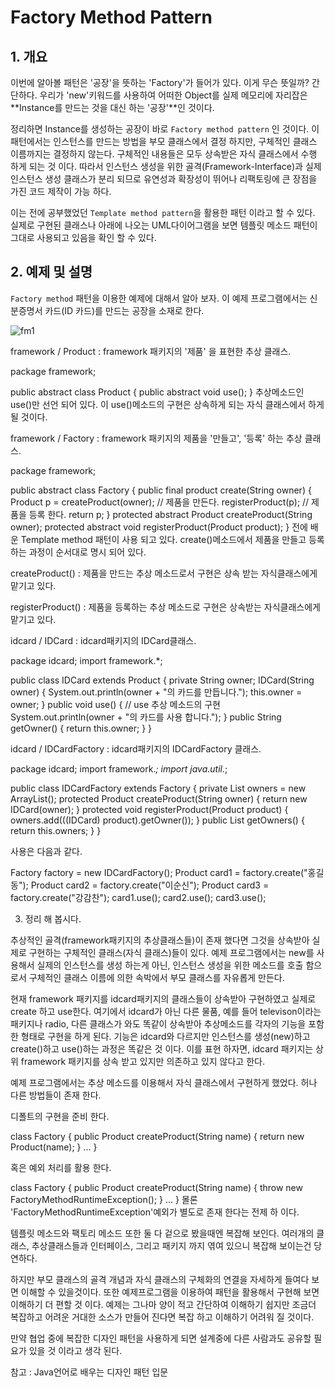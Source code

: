 # Factory Method Pattern 

## 1. 개요

이번에 알아볼 패턴은 '공장'을 뜻하는 'Factory'가 들어가 있다. 이게 무슨 뜻일까? 간단하다. 우리가 'new'키워드를 사용하여 어떠한 Object를 실제 메모리에 자리잡은 **Instance를 만드는 것을 대신 하는 '공장'**인 것이다.

정리하면 Instance를 생성하는 공장이 바로 `Factory method pattern` 인 것이다. 이 패턴에서는 인스턴스를 만드는 방법을 부모 클래스에서 결정 하지만, 구체적인 클래스 이름까지는 결정하지 않는다. 구체적인 내용들은 모두 상속받은 자식 클래스에서 수행 하게 되는 것 이다. 따라서 인스턴스 생성을 위한 골격(Framework-Interface)과 실제 인스턴스 생성 클래스가 분리 되므로 유연성과 확장성이 뛰어나 리팩토링에  큰 장점을 가진 코드 제작이 가능 하다.

이는 전에 공부했었던 `Template method pattern`을 활용한 패턴 이라고 할 수 있다. 실제로 구현된 클래스나 아래에 나오는 UML다이어그램을 보면 템플릿 메소드 패턴이 그대로 사용되고 있음을 확인 할 수 있다.

## 2. 예제 및 설명

`Factory method` 패턴을 이용한 예제에 대해서 알아 보자. 이 예제 프로그램에서는 신분증명서 카드(ID 카드)를 만드는 공장을 소재로 한다.

![fm1](https://github.com/ksu3101/TIL/blob/master/DesignPattern/images/fm1.png)

framework / Product : framework 패키지의 '제품' 을 표현한 추상 클래스.

package framework;

public abstract class Product {
  public abstract void use();
}
추상메소드인 use()만 선언 되어 있다. 이 use()메소드의 구현은 상속하게 되는 자식 클래스에서 하게 될 것이다.



framework / Factory : framework 패키지의 제품을 '만들고', '등록' 하는 추상 클래스.

package framework;

public abstract class Factory {
  public final product create(String owner) {
    Product p = createProduct(owner);  // 제품을 만든다. 
    registerProduct(p);                // 제품을 등록 한다. 
    return p;
  }
  protected abstract Product createProduct(String owner);
  protected abstract void registerProduct(Product product);
}
전에 배운 Template method 패턴이 사용 되고 있다. create()메소드에서 제품을 만들고 등록하는 과정이 순서대로 명시 되어 있다.

createProduct() : 제품을 만드는 추상 메소드로서 구현은 상속 받는 자식클래스에게 맡기고 있다.

registerProduct() : 제품을 등록하는 추상 메소드로 구현은 상속받는 자식클래스에게 맡기고 있다.



idcard / IDCard : idcard패키지의 IDCard클래스.

package idcard;
import framework.*;

public class IDCard extends Product {
  private String owner;
  IDCard(String owner) {
    System.out.println(owner + "의 카드를 만듭니다.");
    this.owner = owner;
  }
  public void use() { // use 추상 메소드의 구현
    System.out.println(owner + "의 카드를 사용 합니다.");
  }
  public String getOwner() {
    return this.owner;
  }
}


idcard / IDCardFactory  : idcard패키지의 IDCardFactory 클래스.

package idcard;
import framework.*;
import java.util.*;

public class IDCardFactory extends Factory {
  private List owners = new ArrayList();
  protected Product createProduct(String owner) {
    return new IDCard(owner);
  }
  protected void registerProduct(Product product) {
    owners.add(((IDCard) product).getOwner());
  }
  public List getOwners() {
    return this.owners;
  }
}


사용은 다음과 같다.

Factory factory = new IDCardFactory();
Product card1 = factory.create("홍길동");
Product card2 = factory.create("이순신");
Product card3 = factory.create("강감찬");
card1.use();
card2.use();
card3.use();


3. 정리 해 봅시다.

추상적인 골격(framework패키지의 추상클래스들)이 존재 했다면 그것을 상속받아 실제로 구현하는 구체적인 클래스(자식 클래스)들이 있다. 예제 프로그램에서는 new를 사용해서 실제의 인스턴스를 생성 하는게 아닌, 인스턴스 생성을 위한 메소드를 호출 함으로서 구체적인 클래스 이름에 의한 속박에서 부모 클래스를 자유롭게 만든다.

현재 framework 패키지를 idcard패키지의 클래스들이 상속받아 구현하였고 실제로 create 하고 use한다. 여기에서 idcard가 아닌 다른 물품, 예를 들어 televison이라는 패키지나 radio, 다른 클래스가 와도 똑같이 상속받아 추상메소드를 각자의 기능을 포함 한 형태로 구현을 하게 된다. 기능은 idcard와 다르지만 인스턴스를 생성(new)하고 create()하고 use()하는 과정은 똑같은 것 이다. 이를 표현 하자면, idcard 패키지는 상위 framework 패키지를 상속 받고 있지만 의존하고 있지 않다고 한다.

예제 프로그램에서는 추상 메소드를 이용해서 자식 클래스에서 구현하게 했었다. 허나 다른 방법들이 존재 한다.

디폴트의 구현을 준비 한다.

class Factory {
  public Product createProduct(String name) {
    return new Product(name);
  }
  ...
}


혹은 예외 처리를 활용 한다.

class Factory {
  public Product createProduct(String name) {
    throw new FactoryMethodRuntimeException();
  }
  ...
}
몰론 'FactoryMethodRuntimeException'예외가 별도로 존재 한다는 전제 하 이다.



템플릿 메소드와 팩토리 메소드 또한 둘 다 겉으로 봤을때엔 복잡해 보인다. 여러개의 클래스, 추상클래스들과 인터페이스, 그리고 패키지 까지 엮여 있으니 복잡해 보이는건 당연하다.

하지만 부모 클래스의 골격 개념과 자식 클래스의 구체화의 연결을 자세하게 들여다 보면 이해할 수 있을것이다. 또한 예제프로그램을 이용하여 패턴을 활용해서 구현해 보면 이해하기 더 편할 것 이다. 예제는 그나마 양이 적고 간단하여 이해하기 쉽지만 조금더 복잡하고 어려운 거대한 소스가 만들어 진다면 복잡 하고 이해하기 어려워 질 것이다.

만약 협업 중에 복잡한 디자인 패턴을 사용하게 되면 설계중에 다른 사람과도 공유할 필요가 있을 것 이라고 생각 된다.







참고 : Java언어로 배우는 디자인 패턴 입문